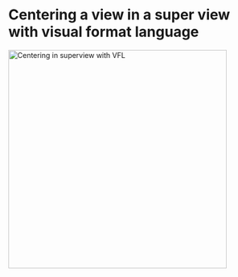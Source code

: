 # Centering a view in a super view with visual format language

<img src='https://raw.github.com/evgenyneu/center-vfl/master/centering_with_vfl.png' width='434' alt='Centering in superview with VFL'>
